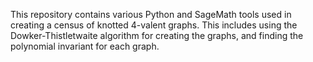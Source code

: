 This repository contains various Python and SageMath tools used in creating a census of knotted 4-valent graphs. This includes using the Dowker-Thistletwaite algorithm for creating the graphs, and finding the polynomial invariant for each graph.
